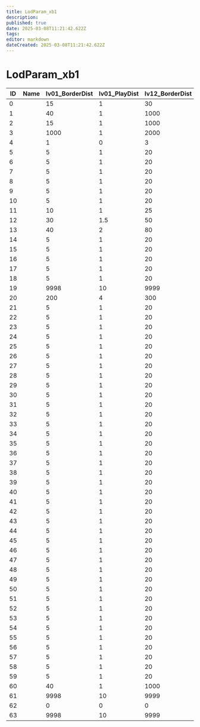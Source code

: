 ```yaml
---
title: LodParam_xb1
description: 
published: true
date: 2025-03-08T11:21:42.622Z
tags: 
editor: markdown
dateCreated: 2025-03-08T11:21:42.622Z
---
```


# LodParam_xb1
|ID|Name|lv01_BorderDist|lv01_PlayDist|lv12_BorderDist|lv12_PlayDist|textureLod|draw_BorderDist|draw_PlayDist|shadowDraw_BorderDist|shadowDraw_PlayDist|motionBlur_BorderDist|motionBlur_PlayDist|type|lodCrossFadeEnable|dummy     |lodCrossFadeTime|reserve                                                                         |
|--|-|----|---|----|--|-|----|-|----|-|----|-|-|-|----------|---|--------------------------------------------------------------------------------|
|0 | |15  |1  |30  |2 |1|9999|1|9999|1|9999|1|0|0|[0&#124;0]|0.2|[0&#124;0&#124;0&#124;0&#124;0&#124;0&#124;0&#124;0&#124;0&#124;0&#124;0&#124;0]|
1 | |40  |1  |1000|2 |1|9999|1|9999|1|9999|1|0|0|[0&#124;0]|0.2|[0&#124;0&#124;0&#124;0&#124;0&#124;0&#124;0&#124;0&#124;0&#124;0&#124;0&#124;0]|
2 | |15  |1  |1000|2 |1|9999|1|9999|1|9999|1|0|0|[0&#124;0]|0.2|[0&#124;0&#124;0&#124;0&#124;0&#124;0&#124;0&#124;0&#124;0&#124;0&#124;0&#124;0]|
3 | |1000|1  |2000|2 |1|9999|1|9999|1|9999|1|0|0|[0&#124;0]|0.2|[0&#124;0&#124;0&#124;0&#124;0&#124;0&#124;0&#124;0&#124;0&#124;0&#124;0&#124;0]|
4 | |1   |0  |3   |0 |0|9999|1|9999|1|9999|1|0|0|[0&#124;0]|0.2|[0&#124;0&#124;0&#124;0&#124;0&#124;0&#124;0&#124;0&#124;0&#124;0&#124;0&#124;0]|
5 | |5   |1  |20  |2 |0|9999|1|9999|1|9999|1|0|0|[0&#124;0]|0.2|[0&#124;0&#124;0&#124;0&#124;0&#124;0&#124;0&#124;0&#124;0&#124;0&#124;0&#124;0]|
6 | |5   |1  |20  |2 |0|9999|1|9999|1|9999|1|0|0|[0&#124;0]|0.2|[0&#124;0&#124;0&#124;0&#124;0&#124;0&#124;0&#124;0&#124;0&#124;0&#124;0&#124;0]|
7 | |5   |1  |20  |2 |0|9999|1|9999|1|9999|1|0|0|[0&#124;0]|0.2|[0&#124;0&#124;0&#124;0&#124;0&#124;0&#124;0&#124;0&#124;0&#124;0&#124;0&#124;0]|
8 | |5   |1  |20  |2 |1|9999|1|9999|1|9999|1|0|0|[0&#124;0]|0.2|[0&#124;0&#124;0&#124;0&#124;0&#124;0&#124;0&#124;0&#124;0&#124;0&#124;0&#124;0]|
9 | |5   |1  |20  |2 |1|9999|1|9999|1|9999|1|0|0|[0&#124;0]|0.2|[0&#124;0&#124;0&#124;0&#124;0&#124;0&#124;0&#124;0&#124;0&#124;0&#124;0&#124;0]|
10| |5   |1  |20  |2 |1|9999|1|9999|1|9999|1|0|0|[0&#124;0]|0.2|[0&#124;0&#124;0&#124;0&#124;0&#124;0&#124;0&#124;0&#124;0&#124;0&#124;0&#124;0]|
11| |10  |1  |25  |2 |1|9999|1|9999|1|9999|1|0|0|[0&#124;0]|0.2|[0&#124;0&#124;0&#124;0&#124;0&#124;0&#124;0&#124;0&#124;0&#124;0&#124;0&#124;0]|
12| |30  |1.5|50  |3 |1|9999|1|9999|1|9999|1|0|0|[0&#124;0]|0.2|[0&#124;0&#124;0&#124;0&#124;0&#124;0&#124;0&#124;0&#124;0&#124;0&#124;0&#124;0]|
13| |40  |2  |80  |4 |1|9999|1|9999|1|9999|1|0|0|[0&#124;0]|0.2|[0&#124;0&#124;0&#124;0&#124;0&#124;0&#124;0&#124;0&#124;0&#124;0&#124;0&#124;0]|
14| |5   |1  |20  |2 |1|9999|1|9999|1|9999|1|0|0|[0&#124;0]|0.2|[0&#124;0&#124;0&#124;0&#124;0&#124;0&#124;0&#124;0&#124;0&#124;0&#124;0&#124;0]|
15| |5   |1  |20  |2 |1|9999|1|9999|1|9999|1|0|0|[0&#124;0]|0.2|[0&#124;0&#124;0&#124;0&#124;0&#124;0&#124;0&#124;0&#124;0&#124;0&#124;0&#124;0]|
16| |5   |1  |20  |2 |1|9999|1|9999|1|9999|1|0|0|[0&#124;0]|0.2|[0&#124;0&#124;0&#124;0&#124;0&#124;0&#124;0&#124;0&#124;0&#124;0&#124;0&#124;0]|
17| |5   |1  |20  |2 |1|9999|1|9999|1|9999|1|0|0|[0&#124;0]|0.2|[0&#124;0&#124;0&#124;0&#124;0&#124;0&#124;0&#124;0&#124;0&#124;0&#124;0&#124;0]|
18| |5   |1  |20  |2 |1|9999|1|9999|1|9999|1|0|0|[0&#124;0]|0.2|[0&#124;0&#124;0&#124;0&#124;0&#124;0&#124;0&#124;0&#124;0&#124;0&#124;0&#124;0]|
19| |9998|10 |9999|10|1|9999|1|9999|1|9999|1|0|0|[0&#124;0]|0.2|[0&#124;0&#124;0&#124;0&#124;0&#124;0&#124;0&#124;0&#124;0&#124;0&#124;0&#124;0]|
20| |200 |4  |300 |8 |1|9999|1|9999|1|9999|1|0|0|[0&#124;0]|0.2|[0&#124;0&#124;0&#124;0&#124;0&#124;0&#124;0&#124;0&#124;0&#124;0&#124;0&#124;0]|
21| |5   |1  |20  |2 |1|9999|1|9999|1|9999|1|0|0|[0&#124;0]|0.2|[0&#124;0&#124;0&#124;0&#124;0&#124;0&#124;0&#124;0&#124;0&#124;0&#124;0&#124;0]|
22| |5   |1  |20  |2 |1|9999|1|9999|1|9999|1|0|0|[0&#124;0]|0.2|[0&#124;0&#124;0&#124;0&#124;0&#124;0&#124;0&#124;0&#124;0&#124;0&#124;0&#124;0]|
23| |5   |1  |20  |2 |1|9999|1|9999|1|9999|1|0|0|[0&#124;0]|0.2|[0&#124;0&#124;0&#124;0&#124;0&#124;0&#124;0&#124;0&#124;0&#124;0&#124;0&#124;0]|
24| |5   |1  |20  |2 |1|9999|1|9999|1|9999|1|0|0|[0&#124;0]|0.2|[0&#124;0&#124;0&#124;0&#124;0&#124;0&#124;0&#124;0&#124;0&#124;0&#124;0&#124;0]|
25| |5   |1  |20  |2 |1|9999|1|9999|1|9999|1|0|0|[0&#124;0]|0.2|[0&#124;0&#124;0&#124;0&#124;0&#124;0&#124;0&#124;0&#124;0&#124;0&#124;0&#124;0]|
26| |5   |1  |20  |2 |1|9999|1|9999|1|9999|1|0|0|[0&#124;0]|0.2|[0&#124;0&#124;0&#124;0&#124;0&#124;0&#124;0&#124;0&#124;0&#124;0&#124;0&#124;0]|
27| |5   |1  |20  |2 |1|9999|1|9999|1|9999|1|0|0|[0&#124;0]|0.2|[0&#124;0&#124;0&#124;0&#124;0&#124;0&#124;0&#124;0&#124;0&#124;0&#124;0&#124;0]|
28| |5   |1  |20  |2 |1|9999|1|9999|1|9999|1|0|0|[0&#124;0]|0.2|[0&#124;0&#124;0&#124;0&#124;0&#124;0&#124;0&#124;0&#124;0&#124;0&#124;0&#124;0]|
29| |5   |1  |20  |2 |1|9999|1|9999|1|9999|1|0|0|[0&#124;0]|0.2|[0&#124;0&#124;0&#124;0&#124;0&#124;0&#124;0&#124;0&#124;0&#124;0&#124;0&#124;0]|
30| |5   |1  |20  |2 |1|9999|1|9999|1|9999|1|0|0|[0&#124;0]|0.2|[0&#124;0&#124;0&#124;0&#124;0&#124;0&#124;0&#124;0&#124;0&#124;0&#124;0&#124;0]|
31| |5   |1  |20  |2 |1|9999|1|9999|1|9999|1|0|0|[0&#124;0]|0.2|[0&#124;0&#124;0&#124;0&#124;0&#124;0&#124;0&#124;0&#124;0&#124;0&#124;0&#124;0]|
32| |5   |1  |20  |2 |1|9999|1|9999|1|9999|1|0|0|[0&#124;0]|0.2|[0&#124;0&#124;0&#124;0&#124;0&#124;0&#124;0&#124;0&#124;0&#124;0&#124;0&#124;0]|
33| |5   |1  |20  |2 |1|9999|1|9999|1|9999|1|0|0|[0&#124;0]|0.2|[0&#124;0&#124;0&#124;0&#124;0&#124;0&#124;0&#124;0&#124;0&#124;0&#124;0&#124;0]|
34| |5   |1  |20  |2 |1|9999|1|9999|1|9999|1|0|0|[0&#124;0]|0.2|[0&#124;0&#124;0&#124;0&#124;0&#124;0&#124;0&#124;0&#124;0&#124;0&#124;0&#124;0]|
35| |5   |1  |20  |2 |1|9999|1|9999|1|9999|1|0|0|[0&#124;0]|0.2|[0&#124;0&#124;0&#124;0&#124;0&#124;0&#124;0&#124;0&#124;0&#124;0&#124;0&#124;0]|
36| |5   |1  |20  |2 |1|9999|1|9999|1|9999|1|0|0|[0&#124;0]|0.2|[0&#124;0&#124;0&#124;0&#124;0&#124;0&#124;0&#124;0&#124;0&#124;0&#124;0&#124;0]|
37| |5   |1  |20  |2 |1|9999|1|9999|1|9999|1|0|0|[0&#124;0]|0.2|[0&#124;0&#124;0&#124;0&#124;0&#124;0&#124;0&#124;0&#124;0&#124;0&#124;0&#124;0]|
38| |5   |1  |20  |2 |1|9999|1|9999|1|9999|1|0|0|[0&#124;0]|0.2|[0&#124;0&#124;0&#124;0&#124;0&#124;0&#124;0&#124;0&#124;0&#124;0&#124;0&#124;0]|
39| |5   |1  |20  |2 |1|9999|1|9999|1|9999|1|0|0|[0&#124;0]|0.2|[0&#124;0&#124;0&#124;0&#124;0&#124;0&#124;0&#124;0&#124;0&#124;0&#124;0&#124;0]|
40| |5   |1  |20  |2 |1|9999|1|9999|1|9999|1|0|0|[0&#124;0]|0.2|[0&#124;0&#124;0&#124;0&#124;0&#124;0&#124;0&#124;0&#124;0&#124;0&#124;0&#124;0]|
41| |5   |1  |20  |2 |1|9999|1|9999|1|9999|1|0|0|[0&#124;0]|0.2|[0&#124;0&#124;0&#124;0&#124;0&#124;0&#124;0&#124;0&#124;0&#124;0&#124;0&#124;0]|
42| |5   |1  |20  |2 |1|9999|1|9999|1|9999|1|0|0|[0&#124;0]|0.2|[0&#124;0&#124;0&#124;0&#124;0&#124;0&#124;0&#124;0&#124;0&#124;0&#124;0&#124;0]|
43| |5   |1  |20  |2 |1|9999|1|9999|1|9999|1|0|0|[0&#124;0]|0.2|[0&#124;0&#124;0&#124;0&#124;0&#124;0&#124;0&#124;0&#124;0&#124;0&#124;0&#124;0]|
44| |5   |1  |20  |2 |1|9999|1|9999|1|9999|1|0|0|[0&#124;0]|0.2|[0&#124;0&#124;0&#124;0&#124;0&#124;0&#124;0&#124;0&#124;0&#124;0&#124;0&#124;0]|
45| |5   |1  |20  |2 |1|9999|1|9999|1|9999|1|0|0|[0&#124;0]|0.2|[0&#124;0&#124;0&#124;0&#124;0&#124;0&#124;0&#124;0&#124;0&#124;0&#124;0&#124;0]|
46| |5   |1  |20  |2 |1|9999|1|9999|1|9999|1|0|0|[0&#124;0]|0.2|[0&#124;0&#124;0&#124;0&#124;0&#124;0&#124;0&#124;0&#124;0&#124;0&#124;0&#124;0]|
47| |5   |1  |20  |2 |1|9999|1|9999|1|9999|1|0|0|[0&#124;0]|0.2|[0&#124;0&#124;0&#124;0&#124;0&#124;0&#124;0&#124;0&#124;0&#124;0&#124;0&#124;0]|
48| |5   |1  |20  |2 |1|9999|1|9999|1|9999|1|0|0|[0&#124;0]|0.2|[0&#124;0&#124;0&#124;0&#124;0&#124;0&#124;0&#124;0&#124;0&#124;0&#124;0&#124;0]|
49| |5   |1  |20  |2 |1|9999|1|9999|1|9999|1|0|0|[0&#124;0]|0.2|[0&#124;0&#124;0&#124;0&#124;0&#124;0&#124;0&#124;0&#124;0&#124;0&#124;0&#124;0]|
50| |5   |1  |20  |2 |1|9999|1|9999|1|9999|1|0|0|[0&#124;0]|0.2|[0&#124;0&#124;0&#124;0&#124;0&#124;0&#124;0&#124;0&#124;0&#124;0&#124;0&#124;0]|
51| |5   |1  |20  |2 |1|9999|1|9999|1|9999|1|0|0|[0&#124;0]|0.2|[0&#124;0&#124;0&#124;0&#124;0&#124;0&#124;0&#124;0&#124;0&#124;0&#124;0&#124;0]|
52| |5   |1  |20  |2 |1|9999|1|9999|1|9999|1|0|0|[0&#124;0]|0.2|[0&#124;0&#124;0&#124;0&#124;0&#124;0&#124;0&#124;0&#124;0&#124;0&#124;0&#124;0]|
53| |5   |1  |20  |2 |1|9999|1|9999|1|9999|1|0|0|[0&#124;0]|0.2|[0&#124;0&#124;0&#124;0&#124;0&#124;0&#124;0&#124;0&#124;0&#124;0&#124;0&#124;0]|
54| |5   |1  |20  |2 |1|9999|1|9999|1|9999|1|0|0|[0&#124;0]|0.2|[0&#124;0&#124;0&#124;0&#124;0&#124;0&#124;0&#124;0&#124;0&#124;0&#124;0&#124;0]|
55| |5   |1  |20  |2 |1|9999|1|9999|1|9999|1|0|0|[0&#124;0]|0.2|[0&#124;0&#124;0&#124;0&#124;0&#124;0&#124;0&#124;0&#124;0&#124;0&#124;0&#124;0]|
56| |5   |1  |20  |2 |1|9999|1|9999|1|9999|1|0|0|[0&#124;0]|0.2|[0&#124;0&#124;0&#124;0&#124;0&#124;0&#124;0&#124;0&#124;0&#124;0&#124;0&#124;0]|
57| |5   |1  |20  |2 |1|9999|1|9999|1|9999|1|0|0|[0&#124;0]|0.2|[0&#124;0&#124;0&#124;0&#124;0&#124;0&#124;0&#124;0&#124;0&#124;0&#124;0&#124;0]|
58| |5   |1  |20  |2 |1|9999|1|9999|1|9999|1|0|0|[0&#124;0]|0.2|[0&#124;0&#124;0&#124;0&#124;0&#124;0&#124;0&#124;0&#124;0&#124;0&#124;0&#124;0]|
59| |5   |1  |20  |2 |1|9999|1|9999|1|9999|1|0|0|[0&#124;0]|0.2|[0&#124;0&#124;0&#124;0&#124;0&#124;0&#124;0&#124;0&#124;0&#124;0&#124;0&#124;0]|
60| |40  |1  |1000|2 |0|9999|1|9999|1|9999|1|0|0|[0&#124;0]|0.2|[0&#124;0&#124;0&#124;0&#124;0&#124;0&#124;0&#124;0&#124;0&#124;0&#124;0&#124;0]|
61| |9998|10 |9999|10|0|9999|1|9999|1|9999|1|0|0|[0&#124;0]|0.2|[0&#124;0&#124;0&#124;0&#124;0&#124;0&#124;0&#124;0&#124;0&#124;0&#124;0&#124;0]|
62| |0   |0  |0   |0 |1|9999|1|9999|1|9999|1|0|0|[0&#124;0]|0.2|[0&#124;0&#124;0&#124;0&#124;0&#124;0&#124;0&#124;0&#124;0&#124;0&#124;0&#124;0]|
63| |9998|10 |9999|10|1|9999|1|9999|1|9999|1|0|0|[0&#124;0]|0.2|[0&#124;0&#124;0&#124;0&#124;0&#124;0&#124;0&#124;0&#124;0&#124;0&#124;0&#124;0]|
